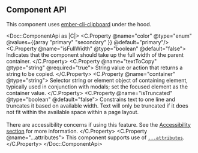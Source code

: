## Component API

This component uses [ember-cli-clipboard](https://github.com/jkusa/ember-cli-clipboard) under the hood.

<Doc::ComponentApi as |C|>
  <C.Property @name="color" @type="enum" @values={{array "primary" "secondary" }} @default="primary"/>
  <C.Property @name="isFullWidth" @type="boolean" @default="false">
    Indicates that the component should take up the full width of the parent container.
  </C.Property>
  <C.Property @name="textToCopy" @type="string" @required="true">
    String value or action that returns a string to be copied.
  </C.Property>
  <C.Property @name="container" @type="string">
     Selector string or element object of containing element, typically used in conjunction with modals; set the focused element as the container value.
  </C.Property>
  <C.Property @name="isTruncated" @type="boolean" @default="false">
    Constrains text to one line and truncates it based on available width. Text will only be truncated if it does not fit within the available space within a page layout.
    <br><br>
    There are accessibility concerns if using this feature. See the [Accessibility section](/components/copy/snippet?tab=accessibility) for more information.
  </C.Property>
  <C.Property @name="...attributes">
    This component supports use of [`...attributes`](https://guides.emberjs.com/release/in-depth-topics/patterns-for-components/#toc_attribute-ordering).
  </C.Property>
</Doc::ComponentApi>
